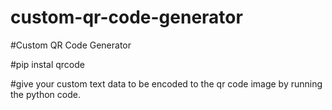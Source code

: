 # custom-qr-code-generator


#Custom QR Code Generator


#pip instal qrcode


#give your custom text data to be encoded to the qr code image by running the python code.
